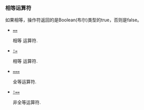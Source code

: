 ### 相等运算符
如果相等，操作符返回的是Boolean(布尔)类型的true，否则是false。
* [`==`](https://developer.mozilla.org/zh-CN/docs/Web/JavaScript/Reference/Operators/Comparison_Operators#Equality)

    相等 运算符.
* [`!=`](https://developer.mozilla.org/zh-CN/docs/Web/JavaScript/Reference/Operators/Comparison_Operators#Inequality)

    相等 运算符.
* [`===`](https://developer.mozilla.org/zh-CN/docs/Web/JavaScript/Reference/Operators/Comparison_Operators#Identity)

    全等运算符.
* [`!==`](https://developer.mozilla.org/zh-CN/docs/Web/JavaScript/Reference/Operators/Comparison_Operators#Nonidentity)

    非全等运算符.
